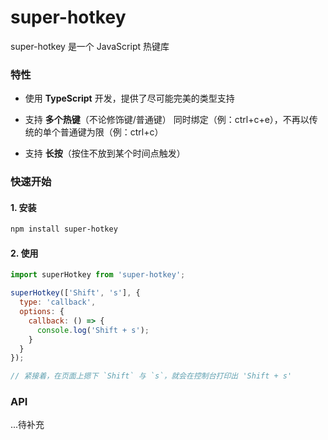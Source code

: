 # super-hotkey

super-hotkey 是一个 JavaScript 热键库

### 特性

- 使用 **TypeScript** 开发，提供了尽可能完美的类型支持

- 支持 **多个热键**（不论修饰键/普通键） 同时绑定（例：ctrl+c+e），不再以传统的单个普通键为限（例：ctrl+c）

- 支持 **长按**（按住不放到某个时间点触发）

### 快速开始

#### 1. 安装

```bash
npm install super-hotkey
```

#### 2. 使用

```js
import superHotkey from 'super-hotkey';

superHotkey(['Shift', 's'], {
  type: 'callback',
  options: {
    callback: () => {
      console.log('Shift + s');
    }
  }
});

// 紧接着，在页面上摁下 `Shift` 与 `s`，就会在控制台打印出 'Shift + s'
```

### API

...待补充
